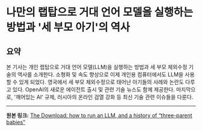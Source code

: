 # 나만의 랩탑으로 거대 언어 모델을 실행하는 방법과 '세 부모 아기'의 역사

## 요약
본 기사는 개인 랩탑으로 거대 언어 모델(LLM)을 실행하는 방법과 세 부모 체외수정 기술의 역사를 소개한다.  소형화 및 속도 향상으로 이제 개인용 컴퓨터에서도 LLM을 사용할 수 있게 되었다.  영국에서 세 부모 체외수정으로 태어난 아기들의 사례와 논란도 다루고 있다.  OpenAI의 새로운 에이전트 출시 및 관련 기술 뉴스도 함께 제공한다.  마지막으로,  '깨어있는 AI' 규제, 러시아의 온라인 검열 강화 등 최신 기술 관련 이슈들을 다룬다.

---

**원본 링크:** [The Download: how to run an LLM, and a history of “three-parent babies”](https://www.technologyreview.com/2025/07/18/1120453/the-download-how-to-run-an-llm-and-a-history-of-three-parent-babies/)
